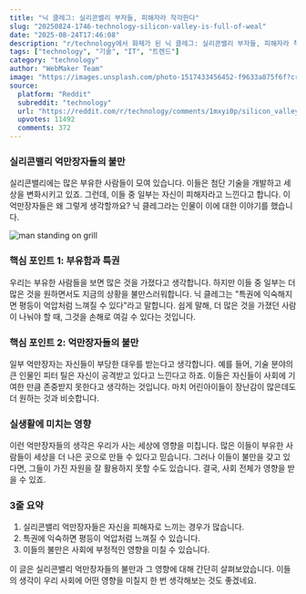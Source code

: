 ```yaml
---
title: "닉 클레그: 실리콘밸리 부자들, 피해자라 착각한다"
slug: "20250824-1746-technology-silicon-valley-is-full-of-weal"
date: "2025-08-24T17:46:08"
description: "r/technology에서 화제가 된 닉 클레그: 실리콘밸리 부자들, 피해자라 착각한다에 대한 깊이 있는 분석과 인사이트"
tags: ["technology", "기술", "IT", "트렌드"]
category: "technology"
author: "WebMaker Team"
image: "https://images.unsplash.com/photo-1517433456452-f9633a875f6f?crop=entropy&cs=tinysrgb&fit=max&fm=jpg&ixid=M3w3OTU0NDF8MHwxfHNlYXJjaHw0OHx8dGVjaG5vbG9neXxlbnwxfDB8fHwxNzU2MDI1MTU1fDA&ixlib=rb-4.1.0&q=80&w=1080"
source:
  platform: "Reddit"
  subreddit: "technology"
  url: "https://reddit.com/r/technology/comments/1mxyi0p/silicon_valley_is_full_of_wealthy_men_who_think/"
  upvotes: 11492
  comments: 372
---
```


### 실리콘밸리 억만장자들의 불만

실리콘밸리에는 많은 부유한 사람들이 모여 있습니다. 이들은 첨단 기술을 개발하고 세상을 변화시키고 있죠. 그런데, 이들 중 일부는 자신이 피해자라고 느낀다고 합니다. 이 억만장자들은 왜 그렇게 생각할까요? 닉 클레그라는 인물이 이에 대한 이야기를 했습니다.

![man standing on grill](https://images.unsplash.com/photo-1444718070663-99afd7176287?crop=entropy&cs=tinysrgb&fit=max&fm=jpg&ixid=M3w3OTU0NDF8MHwxfHNlYXJjaHw0MHx8YnVzaW5lc3N8ZW58MXwwfHx8MTc1NjAyNTE1Nnww&ixlib=rb-4.1.0&q=80&w=1080)

### 핵심 포인트 1: 부유함과 특권

우리는 부유한 사람들을 보면 많은 것을 가졌다고 생각합니다. 하지만 이들 중 일부는 더 많은 것을 원하면서도 지금의 상황을 불만스러워합니다. 닉 클레그는 "특권에 익숙해지면 평등이 억압처럼 느껴질 수 있다"라고 말합니다. 쉽게 말해, 더 많은 것을 가졌던 사람이 나눠야 할 때, 그것을 손해로 여길 수 있다는 것입니다.

### 핵심 포인트 2: 억만장자들의 불만

일부 억만장자는 자신들이 부당한 대우를 받는다고 생각합니다. 예를 들어, 기술 분야의 큰 인물인 피터 틸은 자신이 공격받고 있다고 느낀다고 하죠. 이들은 자신들이 사회에 기여한 만큼 존중받지 못한다고 생각하는 것입니다. 마치 어린아이들이 장난감이 많은데도 더 원하는 것과 비슷합니다.

### 실생활에 미치는 영향

이런 억만장자들의 생각은 우리가 사는 세상에 영향을 미칩니다. 많은 이들이 부유한 사람들이 세상을 더 나은 곳으로 만들 수 있다고 믿습니다. 그러나 이들이 불만을 갖고 있다면, 그들이 가진 자원을 잘 활용하지 못할 수도 있습니다. 결국, 사회 전체가 영향을 받을 수 있죠.

### 3줄 요약

1. 실리콘밸리 억만장자들은 자신을 피해자로 느끼는 경우가 많습니다.
2. 특권에 익숙하면 평등이 억압처럼 느껴질 수 있습니다.
3. 이들의 불만은 사회에 부정적인 영향을 미칠 수 있습니다. 

이 글은 실리콘밸리 억만장자들의 불만과 그 영향에 대해 간단히 살펴보았습니다. 이들의 생각이 우리 사회에 어떤 영향을 미칠지 한 번 생각해보는 것도 좋겠네요.